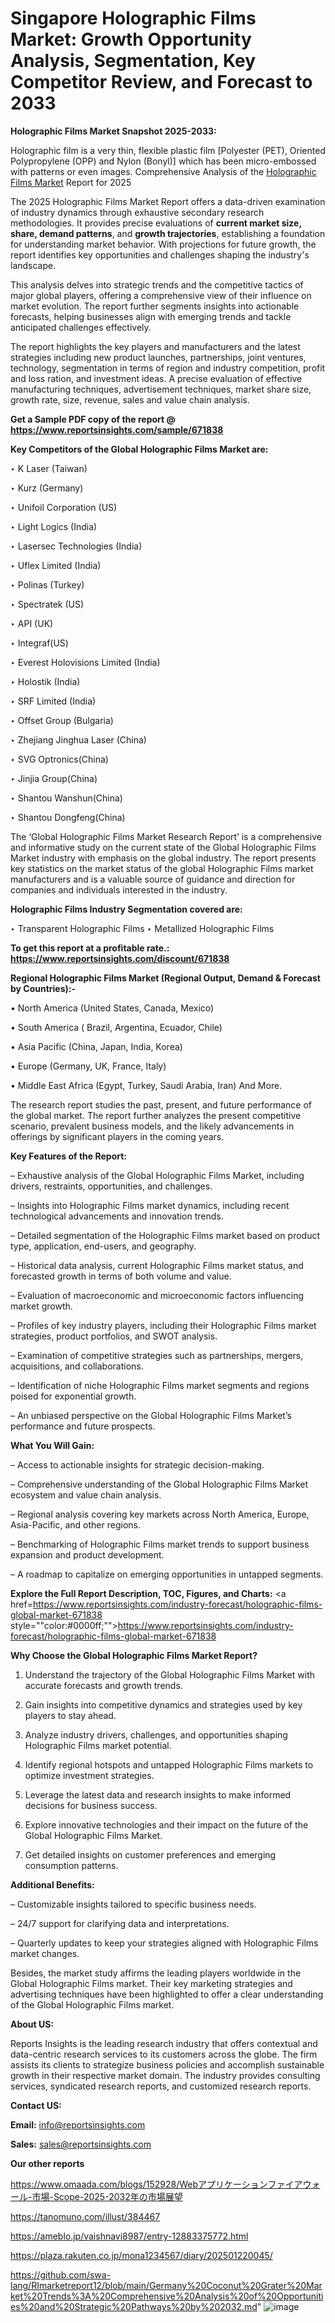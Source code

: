 # Singapore Holographic Films Market: Growth Opportunity Analysis, Segmentation, Key Competitor Review, and Forecast to 2033

<strong>Holographic Films Market Snapshot 2025-2033:</strong>

Holographic film is a very thin, flexible plastic film [Polyester (PET), Oriented Polypropylene (OPP) and Nylon (Bonyl)] which has been micro-embossed with patterns or even images. Comprehensive Analysis of the <a href=https://www.reportsinsights.com/sample/671838>Holographic Films Market</a> Report for 2025

The 2025 Holographic Films Market Report offers a data-driven examination of industry dynamics through exhaustive secondary research methodologies. It provides precise evaluations of <strong>current market size, share, demand patterns</strong>, and <strong>growth trajectories</strong>, establishing a foundation for understanding market behavior. With projections for future growth, the report identifies key opportunities and challenges shaping the industry's landscape.

This analysis delves into strategic trends and the competitive tactics of major global players, offering a comprehensive view of their influence on market evolution. The report further segments insights into actionable forecasts, helping businesses align with emerging trends and tackle anticipated challenges effectively.

The report highlights the key players and manufacturers and the latest strategies including new product launches, partnerships, joint ventures, technology, segmentation in terms of region and industry competition, profit and loss ration, and investment ideas. A precise evaluation of effective manufacturing techniques, advertisement techniques, market share size, growth rate, size, revenue, sales and value chain analysis.

<strong>Get a Sample PDF copy of the report @ <a href=https://www.reportsinsights.com/sample/671838 style=color:#0000ff;>https://www.reportsinsights.com/sample/671838</a></strong>

<strong>Key Competitors of the Global Holographic Films Market are:</strong>

‣ K Laser (Taiwan)

‣ Kurz (Germany)

‣ Unifoil Corporation (US)

‣ Light Logics (India)

‣ Lasersec Technologies (India)

‣ Uflex Limited (India)

‣ Polinas (Turkey)

‣ Spectratek (US)

‣ API (UK)

‣ Integraf(US)

‣ Everest Holovisions Limited (India)

‣ Holostik (India)

‣ SRF Limited (India)

‣ Offset Group (Bulgaria)

‣ Zhejiang Jinghua Laser (China)

‣ SVG Optronics(China)

‣ Jinjia Group(China)

‣ Shantou Wanshun(China)

‣ Shantou Dongfeng(China)

The ‘Global Holographic Films Market Research Report’ is a comprehensive and informative study on the current state of the Global Holographic Films Market industry with emphasis on the global industry. The report presents key statistics on the market status of the global Holographic Films market manufacturers and is a valuable source of guidance and direction for companies and individuals interested in the industry.

<strong>Holographic Films Industry Segmentation covered are:</strong>

‣ Transparent Holographic Films
‣ Metallized Holographic Films

<strong>To get this report at a profitable rate.: <a href=https://www.reportsinsights.com/discount/671838 style=color:#0000ff;>https://www.reportsinsights.com/discount/671838</a></strong>

<strong>Regional Holographic Films Market (Regional Output, Demand &amp; Forecast by Countries):-</strong>

• North America (United States, Canada, Mexico)

• South America ( Brazil, Argentina, Ecuador, Chile)

• Asia Pacific (China, Japan, India, Korea)

• Europe (Germany, UK, France, Italy)

• Middle East Africa (Egypt, Turkey, Saudi Arabia, Iran) And More.

The research report studies the past, present, and future performance of the global market. The report further analyzes the present competitive scenario, prevalent business models, and the likely advancements in offerings by significant players in the coming years.

<strong>Key Features of the Report:</strong>

– Exhaustive analysis of the Global Holographic Films Market, including drivers, restraints, opportunities, and challenges.

– Insights into Holographic Films market dynamics, including recent technological advancements and innovation trends.

– Detailed segmentation of the Holographic Films market based on product type, application, end-users, and geography.

– Historical data analysis, current Holographic Films market status, and forecasted growth in terms of both volume and value.

– Evaluation of macroeconomic and microeconomic factors influencing market growth.

– Profiles of key industry players, including their Holographic Films market strategies, product portfolios, and SWOT analysis.

– Examination of competitive strategies such as partnerships, mergers, acquisitions, and collaborations.

– Identification of niche Holographic Films market segments and regions poised for exponential growth.

– An unbiased perspective on the Global Holographic Films Market’s performance and future prospects.

<strong>What You Will Gain:</strong>

– Access to actionable insights for strategic decision-making.

– Comprehensive understanding of the Global Holographic Films Market ecosystem and value chain analysis.

– Regional analysis covering key markets across North America, Europe, Asia-Pacific, and other regions.

– Benchmarking of Holographic Films market trends to support business expansion and product development.

– A roadmap to capitalize on emerging opportunities in untapped segments.

<strong>Explore the Full Report Description, TOC, Figures, and Charts:</strong>
<a href=https://www.reportsinsights.com/industry-forecast/holographic-films-global-market-671838 style=""color:#0000ff;"">https://www.reportsinsights.com/industry-forecast/holographic-films-global-market-671838</a>

<strong>Why Choose the Global Holographic Films Market Report?</strong>

1. Understand the trajectory of the Global Holographic Films Market with accurate forecasts and growth trends.

2. Gain insights into competitive dynamics and strategies used by key players to stay ahead.

3. Analyze industry drivers, challenges, and opportunities shaping Holographic Films market potential.

4. Identify regional hotspots and untapped Holographic Films markets to optimize investment strategies.

5. Leverage the latest data and research insights to make informed decisions for business success.

6. Explore innovative technologies and their impact on the future of the Global Holographic Films Market.

7. Get detailed insights on customer preferences and emerging consumption patterns.

<strong>Additional Benefits:</strong>

– Customizable insights tailored to specific business needs.

– 24/7 support for clarifying data and interpretations.

– Quarterly updates to keep your strategies aligned with Holographic Films market changes.

Besides, the market study affirms the leading players worldwide in the Global Holographic Films market. Their key marketing strategies and advertising techniques have been highlighted to offer a clear understanding of the Global Holographic Films market.

<strong><strong>About US</strong>:</strong>

Reports Insights is the leading research industry that offers contextual and data-centric research services to its customers across the globe. The firm assists its clients to strategize business policies and accomplish sustainable growth in their respective market domain. The industry provides consulting services, syndicated research reports, and customized research reports.

<strong>Contact US:</strong>

<p class=><b>Email:</b> <a href=mailto:info@reportsinsights.com>info@reportsinsights.com</a></p>
<p class=><b>Sales:</b> <a href=mailto:sales@reportsinsights.com>sales@reportsinsights.com</a></p>

<strong>Our other reports</strong>

<a href=https://www.omaada.com/blogs/152928/Webアプリケーションファイアウォール-市場-Scope-2025-2032年の市場展望>https://www.omaada.com/blogs/152928/Webアプリケーションファイアウォール-市場-Scope-2025-2032年の市場展望</a>

<a href=https://tanomuno.com/illust/384467>https://tanomuno.com/illust/384467</a>

<a href=https://ameblo.jp/vaishnavi8987/entry-12883375772.html>https://ameblo.jp/vaishnavi8987/entry-12883375772.html</a>

<a href=https://plaza.rakuten.co.jp/mona1234567/diary/202501220045/>https://plaza.rakuten.co.jp/mona1234567/diary/202501220045/</a>

<a href=https://github.com/swa-lang/RImarketreport12/blob/main/Germany%20Coconut%20Grater%20Market%20Trends%3A%20Comprehensive%20Analysis%20of%20Opportunities%20and%20Strategic%20Pathways%20by%202032.md>https://github.com/swa-lang/RImarketreport12/blob/main/Germany%20Coconut%20Grater%20Market%20Trends%3A%20Comprehensive%20Analysis%20of%20Opportunities%20and%20Strategic%20Pathways%20by%202032.md</a>"
![image](https://github.com/user-attachments/assets/2c275e86-db5a-462c-96a7-efbaaf35b662)
